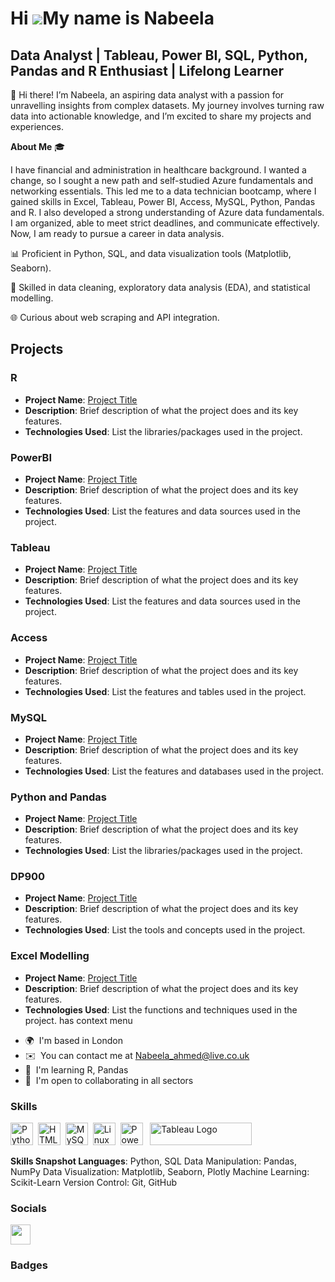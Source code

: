 Hi ![](https://user-images.githubusercontent.com/18350557/176309783-0785949b-9127-417c-8b55-ab5a4333674e.gif)My name is Nabeela
===========================================================================================================================

Data Analyst | Tableau, Power BI, SQL, Python, Pandas and R Enthusiast | Lifelong Learner
---------------------------------------------------


👋 Hi there! I’m Nabeela, an aspiring data analyst with a passion for unravelling insights from complex datasets. My journey involves turning raw data into actionable knowledge, and I’m excited to share my projects and experiences. 

**About Me** 🎓 

I have financial and administration in healthcare background. I wanted a change, so I sought a new path and self-studied Azure fundamentals and networking essentials. This led me to a data technician bootcamp, where I gained skills in Excel, Tableau, Power BI, Access, MySQL, Python, Pandas and R. I also developed a strong understanding of Azure data fundamentals. I am organized, able to meet strict deadlines, and communicate effectively. Now, I am ready to pursue a career in data analysis.



📊 Proficient in Python, SQL, and data visualization tools (Matplotlib, Seaborn). 

🧩 Skilled in data cleaning, exploratory data analysis (EDA), and statistical modelling. 

🌐 Curious about web scraping and API integration. 

## Projects

### R
- **Project Name**: [Project Title](link-to-project)
- **Description**: Brief description of what the project does and its key features.
- **Technologies Used**: List the libraries/packages used in the project. 
### PowerBI
- **Project Name**: [Project Title](link-to-project)
- **Description**: Brief description of what the project does and its key features.
- **Technologies Used**: List the features and data sources used in the project. 
### Tableau
- **Project Name**: [Project Title](link-to-project)
- **Description**: Brief description of what the project does and its key features.
- **Technologies Used**: List the features and data sources used in the project. 
### Access
- **Project Name**: [Project Title](link-to-project)
- **Description**: Brief description of what the project does and its key features.
- **Technologies Used**: List the features and tables used in the project. 
### MySQL
- **Project Name**: [Project Title](link-to-project)
- **Description**: Brief description of what the project does and its key features.
- **Technologies Used**: List the features and databases used in the project. 
### Python and Pandas
- **Project Name**: [Project Title](link-to-project)
- **Description**: Brief description of what the project does and its key features.
- **Technologies Used**: List the libraries/packages used in the project. 
### DP900
- **Project Name**: [Project Title](link-to-project)
- **Description**: Brief description of what the project does and its key features.
- **Technologies Used**: List the tools and concepts used in the project. 
### Excel Modelling
- **Project Name**: [Project Title](link-to-project)
- **Description**: Brief description of what the project does and its key features.
- **Technologies Used**: List the functions and techniques used in the project.
has context menu





* 🌍  I'm based in London
* ✉️  You can contact me at Nabeela_ahmed@live.co.uk
* 🧠  I'm learning R, Pandas
* 🤝  I'm open to collaborating in all sectors

### Skills


<p align="left">
<a href="https://www.python.org/" target="_blank" rel="noreferrer"><img src="https://raw.githubusercontent.com/danielcranney/readme-generator/main/public/icons/skills/python-colored.svg" width="36" height="36" alt="Python" /></a>&nbsp;&nbsp;<a href="https://developer.mozilla.org/en-US/docs/Glossary/HTML5" target="_blank" rel="noreferrer"><img src="https://raw.githubusercontent.com/danielcranney/readme-generator/main/public/icons/skills/html5-colored.svg" width="36" height="36" alt="HTML5" /></a>&nbsp;&nbsp;<a href="https://www.mysql.com/" target="_blank" rel="noreferrer"><img src="https://raw.githubusercontent.com/danielcranney/readme-generator/main/public/icons/skills/mysql-colored.svg" width="36" height="36" alt="MySQL" /></a>&nbsp;&nbsp;<a href="https://www.linux.org" target="_blank" rel="noreferrer"><img src="https://raw.githubusercontent.com/danielcranney/readme-generator/main/public/icons/skills/linux-colored.svg" width="36" height="36" alt="Linux" /></a>&nbsp;&nbsp;<a href="https://app.powerbi.com/" target="_blank" rel="noreferrer"><img src="https://cdn.worldvectorlogo.com/logos/power-bi.svg" width="36" height="36" alt="PowerBI" /></a>&nbsp;&nbsp;
   <a href="https://tableau.com/" target="_blank" rel="noreferrer; return false;"><img src="https://raw.githubusercontent.com/gilbarbara/logos/main/logos/tableau.svg" width="163" height="36" alt="Tableau Logo" /></a>&nbsp;&nbsp;
</p>

**Skills Snapshot Languages**: Python, SQL Data Manipulation: Pandas, NumPy Data Visualization: Matplotlib, Seaborn, Plotly Machine Learning: Scikit-Learn Version Control: Git, GitHub

### Socials

<p align="left"> <a href="https://www.github.com/Nabeelaa" target="_blank" rel="noreferrer"> <picture> <source media="(prefers-color-scheme: dark)" srcset="https://raw.githubusercontent.com/danielcranney/readme-generator/main/public/icons/socials/github-dark.svg" /> <source media="(prefers-color-scheme: light)" srcset="https://raw.githubusercontent.com/danielcranney/readme-generator/main/public/icons/socials/github.svg" /> <img src="https://raw.githubusercontent.com/danielcranney/readme-generator/main/public/icons/socials/github.svg" width="32" height="32" /> </picture> </a></p>

### Badges



